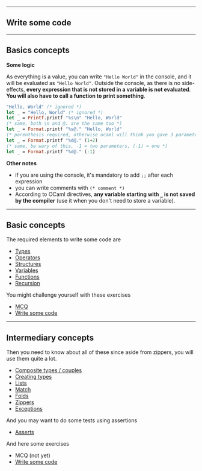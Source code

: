<hr class="sl">

## Write some code

<hr class="sl">

## Basics concepts

**Some logic**

As everything is a value, you can write `"Hello World"` in the console, and it will be evaluated as `"Hello World"`. Outside the console, as there is no side-effects, **every expression that is not stored in a variable is not evaluated**. **You will also have to call a function to print something**.

```ocaml
"Hello, World" (* ignored *)
let _ = "Hello, World" (* ignored *)
let _ = Printf.printf "%s\n" "Hello, World"
(* same, both \n and @. are the same too *)
let _ = Format.printf "%s@." "Hello, World"
(* parenthesis required, otherwise ocaml will think you gave 3 parameters and only the "1" will match "%d" *)
let _ = Format.printf "%d@." (1+2)
(* same, be wary of this, -1 = two parameters, (-1) = one *)
let _ = Format.printf "%d@." (-1)
```

**Other notes**

* if you are using the console, it's mandatory to add `;;` after each expression
* you can write comments with `(* comment *)`
* According to OCaml directives, **any variable starting with `_` is not saved by the compiler** (use it when you don't need to store a variable).

<hr class="sr">

## Basic concepts

The required elements to write some code are

* [Types](basic/types.md)
* [Operators](basic/operators.md)
* [Structures](basic/structures.md)
* [Variables](basic/variables.md)
* [Functions](basic/functions.md)
* [Recursion](basic/rec.md)

You might challenge yourself with these exercises

* [MCQ](basic/mcq.md)
* [Write some code](basic/exercises.md)

<hr class="sl">

## Intermediary concepts

Then you need to know about all of these since
aside from zippers, you will use them quite a lot.

* [Composite types / couples](interm/couples.md)
* [Creating types](interm/types.md)
* [Lists](interm/lists.md)
* [Match](interm/match.md)
* [Folds](interm/fold.md)
* [Zippers](interm/zippers.md)
* [Exceptions](interm/exceptions.md)

And you may want to do some tests using assertions

*  [Asserts](interm/assets.md)

And here some exercises

* MCQ (not yet)
* [Write some code](interm/exercises.md)